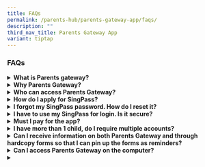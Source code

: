 ```yaml
---
title: FAQs
permalink: /parents-hub/parents-gateway-app/faqs/
description: ""
third_nav_title: Parents Gateway App
variant: tiptap
---
```

<h3>FAQs</h3>
<div data-type="detailGroup" class="isomer-accordion isomer-accordion-white">
<details class="isomer-details">
<summary><strong>What is Parents gateway?</strong>
</summary>
<div data-type="detailsContent" class="isomer-details-content">
<p>Parents Gateway is a mobile app available on iOS and Android for parents.
It affords schools the convenience of updating parents of your schools’
programmes and for parents to provide consent for their children to participate
in school activities.</p>
<p>
<br>
</p>
</div>
</details>
<details class="isomer-details">
<summary><strong>Why Parents Gateway?</strong>
</summary>
<div data-type="detailsContent" class="isomer-details-content">
<p>The digitalisation of administrative paperwork (such as issuing, collating
of forms) will help alleviate the administrative load of teachers and allow
them to devote more time to nurture their students.</p>
</div>
</details>
<details class="isomer-details">
<summary><strong>Who can access Parents Gateway?</strong>
</summary>
<div data-type="detailsContent" class="isomer-details-content">
<p>Parents Gateway contains sensitive information about students and their
parents. Access to the mobile app is restricted to parents and legal guardians
who are Singpass holders. If you fall into any of the following categories,
you are eligible to apply for SingPass:</p>
<ul data-tight="true" class="tight">
<li>
<p>Singapore Citizen and Permanent Resident</p>
</li>
<li>
<p>Employment Pass and Personalised Employment Pass holders</p>
</li>
<li>
<p>EntrePass Holders</p>
</li>
<li>
<p>S-Pass Holders</p>
</li>
<li>
<p>Dependant Pass Holders (of EP, PEP , EntrePass and S-Pass holders)</p>
</li>
<li>
<p>Long Term Visit Pass-Plus (LVTP+) Holders</p>
</li>
<li>
<p>Long Term Visit Pass Holders</p>
</li>
</ul>
<p>Selected Work Permit Holders who require SingPass to access government
digital services <a href="https://service2.mom.gov.sg/workpass/enquiry/prelanding" rel="noopener noreferrer nofollow" target="_blank">Enquire Here</a> to
check your status.</p>
<p></p>
<p>Schools will continue to issue hardcopy letters and consent forms to parents
and legal guardians who are unable to onboard Parents Gateway.</p>
<p></p>
<p></p>
<p>
<br>
<br>
</p>
</div>
</details>
<details class="isomer-details">
<summary><strong>How do I apply for SingPass?</strong>
</summary>
<div data-type="detailsContent" class="isomer-details-content">
<p>Please visit <a href="https://www.singpass.gov.sg/" rel="noopener noreferrer nofollow" target="_blank">Singpass </a>to
register for a SingPass and set up the 2-Step Verification (2FA). Should
you require further assistance, please contact SingPass Helpdesk at <strong>6643-0555</strong>.</p>
<p></p>
</div>
</details>
<details class="isomer-details">
<summary><strong>I forgot my SingPass password. How do I reset it?</strong>
</summary>
<div data-type="detailsContent" class="isomer-details-content">
<p>If you have set up your SingPass 2FA, you can reset your password instantly
online:</p>
<ul data-tight="true" class="tight">
<li>
<p>Visit <a href="https://www.singpass.gov.sg" rel="noopener noreferrer nofollow" target="_blank">Singpass </a>
</p>
</li>
<li>
<p>Select “Reset Password” icon on the scroll bar. Enter your NRIC/FIN details,
followed by your SMS/Token One-Time Password.</p>
</li>
<li>
<p>Create your new SingPass password.</p>
</li>
</ul>
</div>
</details>
<details class="isomer-details">
<summary><strong>I have to use my SingPass for login. Is it secure?</strong>
</summary>
<div data-type="detailsContent" class="isomer-details-content">
<p>SingPass is an online account management for access to Singapore Government
e-services. It allows users to access hundreds of government services easily
and securely online.</p>
</div>
</details>
<details class="isomer-details">
<summary><strong>Must I pay for the app?</strong>
</summary>
<div data-type="detailsContent" class="isomer-details-content">
<p>Parents Gateway is free-of-charge</p>
</div>
</details>
<details class="isomer-details">
<summary><strong>I have more than 1 child, do I require multiple accounts?</strong>
</summary>
<div data-type="detailsContent" class="isomer-details-content">
<p>No, you do not need multiple accounts. You will be able to access all
your children’s information through a single platform on Parents Gateway,
even if your children are attending different schools.</p>
</div>
</details>
<details class="isomer-details">
<summary><strong>Can I receive information on both Parents Gateway and through hardcopy forms so that I can pin up the forms as reminders?</strong>
</summary>
<div data-type="detailsContent" class="isomer-details-content">
<p>Parents are encouraged to view the school announcements and consent forms
using the app. For parents who wish to receive reminders on upcoming events,
there is an “Add to Calendar” feature. Upon selection, the event would
be synced with your phone calendar.</p>
<p></p>
</div>
</details>
<details class="isomer-details">
<summary><strong>Can I access Parents Gateway on the computer?</strong>
</summary>
<div data-type="detailsContent" class="isomer-details-content">
<p>Parents Gateway is only available as a mobile application. Supported OS
Versions: Android 5.0 or later &amp;amp; iOS 9.1 or later.</p>
</div>
</details>
<details class="isomer-details">
<summary></summary>
<div data-type="detailsContent" class="isomer-details-content">
<p></p>
</div>
</details>
</div>
<p>
<br>
</p>
<p>
<br>
</p>
<p>
<br>
</p>
<p></p>